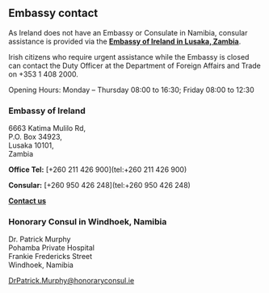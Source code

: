 ## Embassy contact

As Ireland does not have an Embassy or Consulate in Namibia, consular assistance is provided via the [**Embassy of Ireland in Lusaka, Zambia**](https://www.ireland.ie/en/zambia/lusaka/).

Irish citizens who require urgent assistance while the Embassy is closed can contact the Duty Officer at the Department of Foreign Affairs and Trade on +353 1 408 2000.

Opening Hours: Monday – Thursday 08:00 to 16:30; Friday 08:00 to 12:30

### Embassy of Ireland

6663 Katima Mulilo Rd,   
P.O. Box 34923,   
Lusaka 10101,   
Zambia

**Office Tel:** [+260 211 426 900](tel:+260 211 426 900)

**Consular:** [+260 950 426 248](tel:+260 950 426 248)

[**Contact us**](/en/zambia/lusaka/contact/)

### Honorary Consul in Windhoek, Namibia

Dr. Patrick Murphy   
Pohamba Private Hospital   
Frankie Fredericks Street   
Windhoek, Namibia

[DrPatrick.Murphy@honoraryconsul.ie](mailto:DrPatrick.Murphy@honoraryconsul.ie)